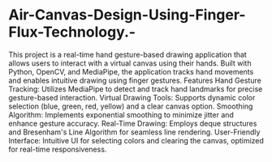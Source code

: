 # Air-Canvas-Design-Using-Finger-Flux-Technology.-
This project is a real-time hand gesture-based drawing application that allows users to interact with a virtual canvas using their hands. Built with Python, OpenCV, and MediaPipe, the application tracks hand movements and enables intuitive drawing using finger gestures.
Features
Hand Gesture Tracking: Utilizes MediaPipe to detect and track hand landmarks for precise gesture-based interaction.
Virtual Drawing Tools: Supports dynamic color selection (blue, green, red, yellow) and a clear canvas option.
Smoothing Algorithm: Implements exponential smoothing to minimize jitter and enhance gesture accuracy.
Real-Time Drawing: Employs deque structures and Bresenham's Line Algorithm for seamless line rendering.
User-Friendly Interface: Intuitive UI for selecting colors and clearing the canvas, optimized for real-time responsiveness.
